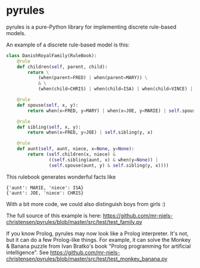 pyrules
=======
pyrules is a pure-Python library for implementing discrete rule-based models.

An example of a discrete rule-based model is this:
```python
class DanishRoyalFamily(RuleBook):
    @rule
    def children(self, parent, child):
        return \
            (when(parent=FRED) | when(parent=MARY)) \
            & \
            (when(child=CHRIS) | when(child=ISA) | when(child=VINCE) | when(child=JOSIE))

    @rule
    def spouse(self, x, y):
        return when(x=FRED, y=MARY) | when(x=JOE, y=MARIE) | self.spouse(y, x)

    @rule
    def sibling(self, x, y):
        return when(x=FRED, y=JOE) | self.sibling(y, x)

    @rule
    def aunt(self, aunt, niece, x=None, y=None):
        return (self.children(x, niece) &
                ((self.sibling(aunt, x) & when(y=None)) |
                (self.spouse(aunt, y) & self.sibling(y, x))))
```

This rulebook generates wonderful facts like

```
{'aunt': MARIE, 'niece': ISA}
{'aunt': JOE, 'niece': CHRIS}
```

With a bit more code, we could also distinguish boys from girls :)

The full source of this example is here: https://github.com/mr-niels-christensen/pyrules/blob/master/src/test/test_family.py

If you know Prolog, pyrules may now look like a Prolog interpreter. 
It's not, but it can do a few Prolog-like things.
For example, it can solve the Monkey & Banana puzzle from Ivan Bratko's book "Prolog
programming for artificial intelligence".
See https://github.com/mr-niels-christensen/pyrules/blob/master/src/test/test_monkey_banana.py
